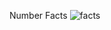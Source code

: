 Number Facts
![facts](https://github.com/homersalazar/Number-facts/assets/110954891/313e4fa0-44cb-4e19-9736-f6de9bf12e55)
